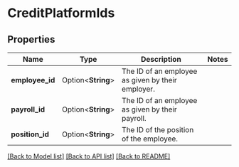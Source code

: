 # CreditPlatformIds

## Properties

Name | Type | Description | Notes
------------ | ------------- | ------------- | -------------
**employee_id** | Option<**String**> | The ID of an employee as given by their employer. | 
**payroll_id** | Option<**String**> | The ID of an employee as given by their payroll. | 
**position_id** | Option<**String**> | The ID of the position of the employee. | 

[[Back to Model list]](../README.md#documentation-for-models) [[Back to API list]](../README.md#documentation-for-api-endpoints) [[Back to README]](../README.md)


